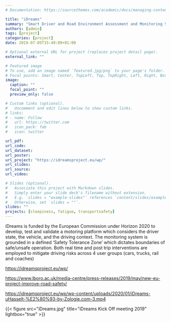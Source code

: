 ```yaml
---
# Documentation: https://sourcethemes.com/academic/docs/managing-content/

title: "iDreams"
summary: "Smart Driver and Road Environment Assessment and Monitoring System 2019-2021"
authors: [admin]
tags: [project]
categories: [project]
date: 2019-07-05T15:49:09+01:00

# Optional external URL for project (replaces project detail page).
external_link: ""

# Featured image
# To use, add an image named `featured.jpg/png` to your page's folder.
# Focal points: Smart, Center, TopLeft, Top, TopRight, Left, Right, BottomLeft, Bottom, BottomRight.
image:
  caption: ""
  focal_point: ""
  preview_only: false

# Custom links (optional).
#   Uncomment and edit lines below to show custom links.
# links:
# - name: Follow
#   url: https://twitter.com
#   icon_pack: fab
#   icon: twitter

url_pdf:
url_code:
url_dataset:
url_poster:
url_project: "https://idreamsproject.eu/wp/"
url_slides:
url_source: 
url_video:

# Slides (optional).
#   Associate this project with Markdown slides.
#   Simply enter your slide deck's filename without extension.
#   E.g. `slides = "example-slides"` references `content/slides/example-slides.md`.
#   Otherwise, set `slides = ""`.
slides: ""
projects: [sleepiness, fatigue, transportsafety]
---
```

iDreams is funded by the European Commission under Horizon 2020 to develop, test and validate a motoring platform which considers the driver state, the vehicle, and the driving context. The monitoring system is grounded in a defined ‘Safety Tolerance Zone’ which dictates boundaries of safe/unsafe operation. Both real time and post trip interventions are employed to mitigate driving risks across 4 user groups (cars, trucks, rail and coaches)

https://idreamsproject.eu/wp/

https://www.lboro.ac.uk/media-centre/press-releases/2019/may/new-eu-project-improve-road-safety/

https://idreamsproject.eu/wp/wp-content/uploads/2020/01/iDreams-uHasselt-%E2%80%93-by-Zologie.com-3.mp4

{{< figure src="iDreams.jpg" title="iDreams Kick Off meeting 2019" lightbox="true" >}}